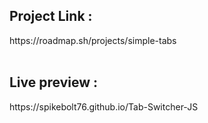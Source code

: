 <h2>Project Link :</h2>
https://roadmap.sh/projects/simple-tabs
<br>
<br>
<h2>Live preview :</h2>
https://spikebolt76.github.io/Tab-Switcher-JS
